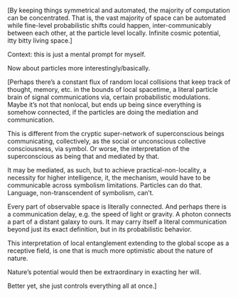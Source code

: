 [By keeping things symmetrical and automated, the majority of computation can be concentrated. That is, the vast majority of space can be automated while fine-level probabilistic shifts could happen, inter-communicably between each other, at the particle level locally. Infinite cosmic potential, itty bitty living space.]

Context: this is just a mental prompt for myself.

Now about particles more interestingly/basically.

[Perhaps there’s a constant flux of random local collisions that keep track of thought, memory, etc. in the bounds of local spacetime, a literal particle brain of signal communications via, certain probabilistic modulations. Maybe it’s not that nonlocal, but ends up being since everything is somehow connected, if the particles are doing the mediation and communication. 

This is different from the cryptic super-network of superconscious beings communicating, collectively, as the social or unconscious collective consciousness, via symbol. Or worse, the interpretation of the superconscious as being that and mediated by that. 

It may be mediated, as such, but to achieve practical-non-locality, a necessity for higher intelligence, it, the mechanism, would have to be communicable across symbolism limitations. Particles can do that. Language, non-transcendent of symbolism, can’t. 

Every part of observable space is literally connected. And perhaps there is a communication delay, e.g. the speed of light or gravity. A photon connects a part of a distant galaxy to ours. It may carry itself a literal communication beyond just its exact definition, but in its probabilistic behavior. 

This interpretation of local entanglement extending to the global scope as a receptive field, is one that is much more optimistic about the nature of nature. 

Nature’s potential would then be extraordinary in exacting her will. 

Better yet, she just controls everything all at once.]
